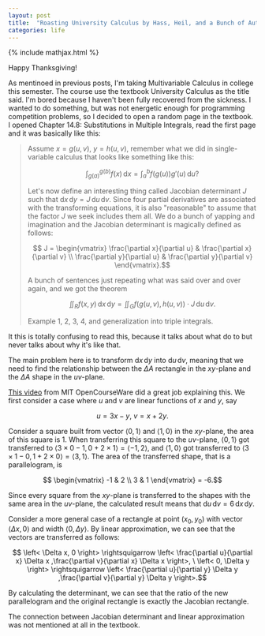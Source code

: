 ```yaml
---
layout: post
title:  "Roasting University Calculus by Hass, Heil, and a Bunch of Authers"
categories: life
---
```


{% include mathjax.html %}

Happy Thanksgiving!

As mentinoed in previous posts, I'm taking Multivariable Calculus in college this semester. The course use the textbook University Calculus as the title said. I'm bored because I haven't been fully recovered from the sickness. I wanted to do something, but was not energetic enough for programming competition problems, so I decided to open a random page in the textbook. I opened Chapter 14.8: Substitutions in Multiple Integrals, read the first page and it was basically like this:


> Assume $x = g(u,v)$, $y = h(u,v)$, remember what we did in single-variable calculus that looks like something like this: 
> 
> $$ \int_{g(a)}^{g(b)} f(x) \, \mathrm{d}x = \int_a^b f(g(u)) g'(u) \, \mathrm{d}u? $$
> 
> Let's now define an interesting thing called Jacobian determinant $J$ such that $\mathrm{d}x \, \mathrm{d}y = J \, \mathrm{d}u \, \mathrm{d}v$. Since four partial derivatives are associated with the transforming equations, it is also "reasonable" to assume that the factor $J$ we seek includes them all. We do a bunch of yapping and imagination and the Jacobian determinant is magically defined as follows:
>
> $$ J = \begin{vmatrix} \frac{\partial x}{\partial u} & \frac{\partial x}{\partial v} \\ \frac{\partial y}{\partial u} & \frac{\partial y}{\partial v} \end{vmatrix}.$$
> 
> A bunch of sentences just repeating what was said over and over again, and we got the theorem
>
> $$ \iint_R f(x,y) \, \mathrm{d} x \, \mathrm{d} y = \iint_G f(g(u,v),h(u,v)) \cdot J \, \mathrm{d} u \, \mathrm{d}v. $$
> 
> Example 1, 2, 3, 4, and generalization into triple integrals.


It this is totally confusing to read this, because it talks about what do to but never talks about why it's like that.

The main problem here is to transform $\mathrm{d} x \, \mathrm{d} y$ into $\mathrm{d} u \, \mathrm{d} v$, meaning that we need to find the relationship between the $\Delta A$ rectangle in the $xy$-plane and the $\Delta A$ shape in the $uv$-plane.

[This video](https://www.youtube.com/watch?v=UZb9hZIAvL4&list=PL4C4C8A7D06566F38&index=18) from MIT OpenCourseWare did a great job explaining this. We first consider a case where $u$ and $v$ are linear functions of $x$ and $y$, say 

$$ u = 3x - y, \ v = x + 2y. $$ 

Consider a square built from vector $\left<0,1\right>$ and $\left<1,0\right>$ in the $xy$-plane, the area of this square is 1. When transferring this square to the $uv$-plane, $\left<0,1\right>$ got transferred to $\left<3\times 0 - 1,0 + 2\times 1\right> = \left< -1,2 \right>$, and $\left<1,0\right>$ got transferred to $\left<3\times 1 - 0,1 + 2\times 0\right> = \left< 3,1 \right>$. The area of the transferred shape, that is a parallelogram, is

$$ \begin{vmatrix} -1 & 2 \\ 3 & 1 \end{vmatrix} = -6.$$

Since every square from the $xy$-plane is transferred to the shapes with the same area in the $uv$-plane, the calculated result means that $\mathrm{d} u \, \mathrm{d} v = 6 \, \mathrm{d} x \, \mathrm{d} y$.

Consider a more general case of a rectangle at point $(x_0,y_0)$ with vector $\left< \Delta x, 0 \right>$ and width $\left< 0,\Delta y \right>$. By linear approximation, we can see that the vectors are transferred as follows:

$$ \left< \Delta x, 0 \right> \rightsquigarrow \left< \frac{\partial u}{\partial x} \Delta x ,\frac{\partial v}{\partial x} \Delta x  \right>, \ 
\left< 0, \Delta y \right> \rightsquigarrow \left< \frac{\partial u}{\partial y} \Delta y ,\frac{\partial v}{\partial y} \Delta y  \right>.$$

By calculating the determinant, we can see that the ratio of the new parallelogram and the original rectangle is exactly the Jacobian rectangle.

The connection between Jacobian determinant and linear approximation was not mentioned at all in the textbook.